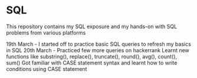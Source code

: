 # SQL
This repository contains my SQL exposure and my hands-on with SQL problems from various platforms

19th March - I started off to practice basic SQL queries to refresh my basics in SQL 
20th March - Practiced few more queries on hackerrank
Learnt new functions like substring(), replace(), truncate(), round(), avg(), count(), sum()
Got familiar with  CASE statement syntax and learnt how to write conditions using CASE statement 

